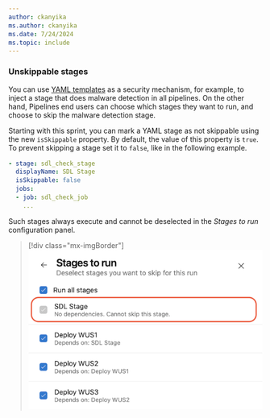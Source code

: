```yaml
---
author: ckanyika
ms.author: ckanyika
ms.date: 7/24/2024
ms.topic: include
---
```


### Unskippable stages

You can use [YAML templates]() as a security mechanism, for example, to inject a stage that does malware detection in all pipelines. On the other hand, Pipelines end users can choose which stages they want to run, and choose to skip the malware detection stage.

Starting with this sprint, you can mark a YAML stage as not skippable using the new `isSkippable` property. By default, the value of this property is `true`. To prevent skipping a stage set it to `false`, like in the following example.
``` yaml
- stage: sdl_check_stage
  displayName: SDL Stage
  isSkippable: false
  jobs:
  - job: sdl_check_job
    ...
```

Such stages always execute and cannot be deselected in the _Stages to run_ configuration panel.

> [!div class="mx-imgBorder"]
> ![Screenshot of stages to run.](../../media/242-pipelines-01.png "Screenshot of stages to run")